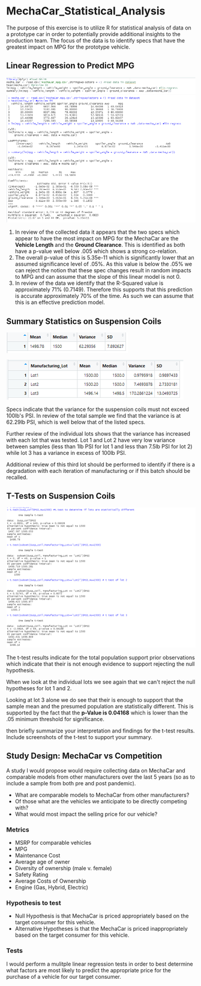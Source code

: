 # MechaCar_Statistical_Analysis
The purpose of this exercise is to utilize R for statistical analysis of data on a prototype car in order to potentially provide additional insights to the production team.  The focus of the data is to identify specs that have the greatest impact on MPG for the prototype vehicle.

## Linear Regression to Predict MPG

![Image1](/Images/RScript.png)
![Image4](/Images/RScript2.png)

1.  In review of the collected data it appears that the two specs which appear to have the most impact on MPG for the MechaCar are the **Vehicle Length** and the **Ground Clearance**.  This is identified as both have a p-value well below .005 which shows a strong co-relation.
2.  The overall p-value of this is 5.35e-11 which is significantly lower that an assumed significance level of .05%.  As this value is below the .05% we can reject the notion that these spec changes result in random impacts to MPG and can assume that the slope of this linear model is not 0.
3.  In review of the data we identify that the R-Squared value is approximately 71% (0.7149).  Therefore this supports that this prediction is accurate approximately 70% of the time.  As such we can assume that this is an effective prediction model.

## Summary Statistics on Suspension Coils

![Image2](/Images/Total_summary.png)

![Image3](/Images/Lot_Summary.png)

Specs indicate that the variance for the suspension coils must not exceed 100lb's PSI.  In review of the total sample we find that the variance is at 62.29lb PSI, which is well below that of the listed specs.

Further review of the individual lots shows that the variance has increased with each lot that was tested.  Lot 1 and Lot 2 have very low variance between samples (less than 1lb PSI for lot 1 and less than 7.5lb PSI for lot 2) while lot 3 has a variance in excess of 100lb PSI.

Additional review of this third lot should be performed to identify if there is a degradation with each iteration of manufacturing or if this batch should be recalled.


## T-Tests on Suspension Coils
![Image5](/Images/t.test.png)

The t-test results indicate for the total population support prior observations which indicate that their is not enough evidence to support rejecting the null hypothesis.

When we look at the individual lots we see again that we can't reject the null hypotheses for lot 1 and 2.

Looking at lot 3 alone we do see that their is enough to support that the sample mean and the presumed population are statistically different. This is supported by the fact that the **p-Value is 0.04168** which is lower than the .05 minimum threshold for significance.

then briefly summarize your interpretation and findings for the t-test results. Include screenshots of the t-test to support your summary.

## Study Design: MechaCar vs Competition
A study I would propose would require collecting data on MechaCar and comparable models from other manufacturers over the last 5 years (so as to include a sample from both pre and post pandemic).

- What are comparable models to MechaCar from other manufacturers?
- Of those what are the vehicles we anticipate to be directly competing with?
- What would most impact the selling price for our vehicle?


### Metrics
- MSRP for comparable vehicles
- MPG
- Maintenance Cost
- Average age of owner
- Diversity of ownership (male v. female)
- Safety Rating
- Average Costs of Ownership
- Engine (Gas, Hybrid, Electric)

### Hypothesis to test
- Null Hypothesis is that MechaCar is priced appropriately based on the target consumer for this vehicle.
- Alternative Hypotheses is that the MechaCar is priced inappropriately based on the target consumer for this vehicle.

### Tests
I would perform a mulitple linear regression tests in order to best determine what factors are most likely to predict the appropriate price for the purchase of a vehicle for our target consumer.


